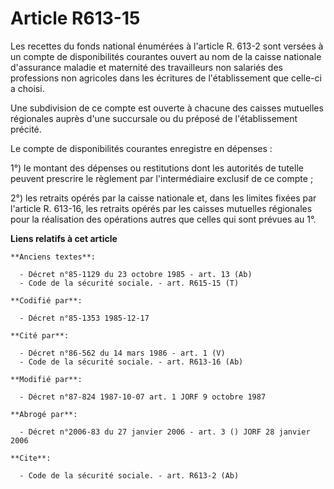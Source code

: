 # Article R613-15

Les recettes du fonds national énumérées à l'article R. 613-2 sont versées à un compte de disponibilités courantes ouvert au
nom de la caisse nationale d'assurance maladie et maternité des travailleurs non salariés des professions non agricoles dans
les écritures de l'établissement que celle-ci a choisi. 

Une subdivision de ce compte est ouverte à chacune des caisses mutuelles régionales auprès d'une succursale ou du préposé de
l'établissement précité. 

Le compte de disponibilités courantes enregistre en dépenses :

1°) le montant des dépenses ou restitutions dont les autorités de tutelle peuvent prescrire le règlement par l'intermédiaire
exclusif de ce compte ; 

2°) les retraits opérés par la caisse nationale et, dans les limites fixées par l'article R. 613-16, les retraits opérés par
les caisses mutuelles régionales pour la réalisation des opérations autres que celles qui sont prévues au 1°.

**Liens relatifs à cet article**

	**Anciens textes**:

	  - Décret n°85-1129 du 23 octobre 1985 - art. 13 (Ab)
	  - Code de la sécurité sociale. - art. R615-15 (T)

	**Codifié par**:

	  - Décret n°85-1353 1985-12-17

	**Cité par**:

	  - Décret n°86-562 du 14 mars 1986 - art. 1 (V)
	  - Code de la sécurité sociale. - art. R613-16 (Ab)

	**Modifié par**:

	  - Décret n°87-824 1987-10-07 art. 1 JORF 9 octobre 1987

	**Abrogé par**:

	  - Décret n°2006-83 du 27 janvier 2006 - art. 3 () JORF 28 janvier 2006

	**Cite**:

	  - Code de la sécurité sociale. - art. R613-2 (Ab)
